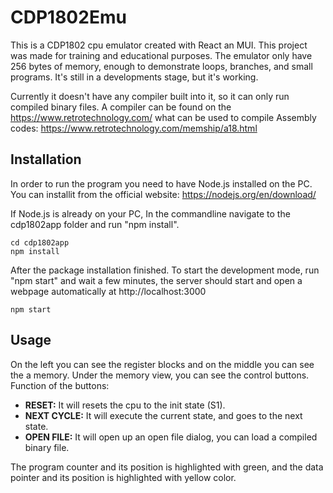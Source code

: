# CDP1802Emu
This is a CDP1802 cpu emulator created with React an MUI. This project was made for training and educational purposes. The emulator only have 256 bytes of memory, enough to demonstrate loops, branches, and small programs. It's still in a developments stage, but it's working.

Currently it doesn't have any compiler built into it, so it can only run compiled binary files. A compiler can be found on the https://www.retrotechnology.com/ what can be used to compile Assembly codes: https://www.retrotechnology.com/memship/a18.html

## Installation
In order to run the program you need to have Node.js installed on the PC. You can installit from the official website: https://nodejs.org/en/download/

If Node.js is already on your PC, In the commandline navigate to the cdp1802app folder and run "npm install".
```
cd cdp1802app
npm install
```
After the package installation finished. To start the development mode, run "npm start" and wait a few minutes, the server should start and open a webpage automatically at http://localhost:3000
```
npm start
```
## Usage
On the left you can see the register blocks and on the middle you can see the a memory. Under the memory view, you can see the control buttons.\
Function of the buttons:
- **RESET:** It will resets the cpu to the init state (S1).
- **NEXT CYCLE:** It will execute the current state, and goes to the next state.
- **OPEN FILE:** It will open up an open file dialog, you can load a compiled binary file.

The program counter and its position is highlighted with green, and the data pointer and its position is highlighted with yellow color.
